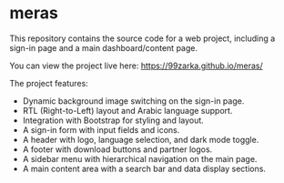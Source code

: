 # meras

This repository contains the source code for a web project, including a sign-in page and a main dashboard/content page.

You can view the project live here:
https://99zarka.github.io/meras/

The project features:
- Dynamic background image switching on the sign-in page.
- RTL (Right-to-Left) layout and Arabic language support.
- Integration with Bootstrap for styling and layout.
- A sign-in form with input fields and icons.
- A header with logo, language selection, and dark mode toggle.
- A footer with download buttons and partner logos.
- A sidebar menu with hierarchical navigation on the main page.
- A main content area with a search bar and data display sections.

